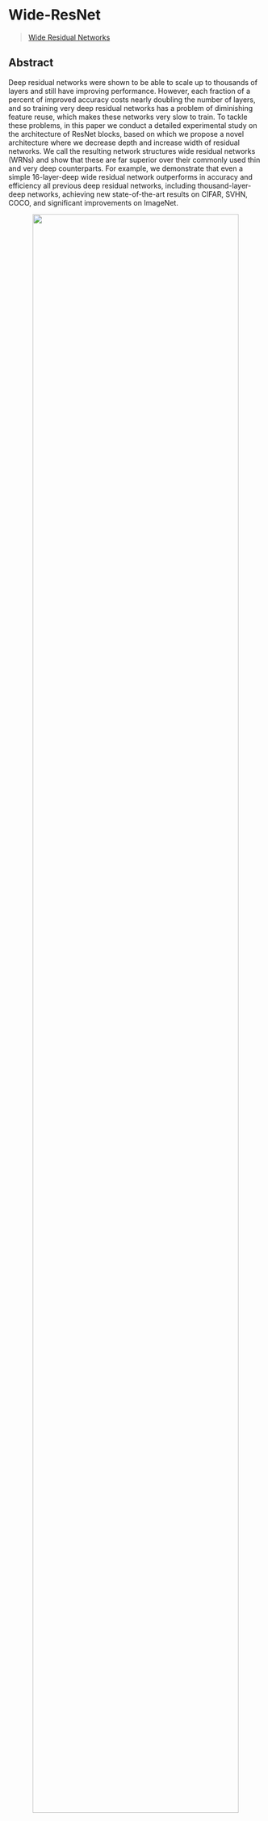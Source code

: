 # Wide-ResNet

> [Wide Residual Networks](https://arxiv.org/abs/1605.07146)

<!-- [ALGORITHM] -->

## Abstract

Deep residual networks were shown to be able to scale up to thousands of layers and still have improving performance. However, each fraction of a percent of improved accuracy costs nearly doubling the number of layers, and so training very deep residual networks has a problem of diminishing feature reuse, which makes these networks very slow to train. To tackle these problems, in this paper we conduct a detailed experimental study on the architecture of ResNet blocks, based on which we propose a novel architecture where we decrease depth and increase width of residual networks. We call the resulting network structures wide residual networks (WRNs) and show that these are far superior over their commonly used thin and very deep counterparts. For example, we demonstrate that even a simple 16-layer-deep wide residual network outperforms in accuracy and efficiency all previous deep residual networks, including thousand-layer-deep networks, achieving new state-of-the-art results on CIFAR, SVHN, COCO, and significant improvements on ImageNet.

<div align=center>
<img src="https://user-images.githubusercontent.com/26739999/156701329-2c7ec7bc-23da-401b-86bf-dea8567ccee8.png" width="90%"/>
</div>

## How to use it?

<!-- [TABS-BEGIN] -->

**Predict image**

```python
from mmpretrain import inference_model

predict = inference_model('wide-resnet50_3rdparty_8xb32_in1k', 'demo/bird.JPEG')
print(predict['pred_class'])
print(predict['pred_score'])
```

**Use the model**

```python
import torch
from mmpretrain import get_model

model = get_model('wide-resnet50_3rdparty_8xb32_in1k', pretrained=True)
inputs = torch.rand(1, 3, 224, 224)
out = model(inputs)
print(type(out))
# To extract features.
feats = model.extract_feat(inputs)
print(type(feats))
```

**Test Command**

Prepare your dataset according to the [docs](https://onedl-mmpretrain.readthedocs.io/en/latest/user_guides/dataset_prepare.html#prepare-dataset).

Test:

```shell
python tools/test.py configs/wrn/wide-resnet50_8xb32_in1k.py https://pub-ed9ed750ddcc469da251e2d1a2cea382.r2.dev/mmclassification/v0/wrn/wide-resnet50_3rdparty_8xb32_in1k_20220304-66678344.pth
```

<!-- [TABS-END] -->

## Models and results

### Image Classification on ImageNet-1k

| Model                                      |   Pretrain   | Params (M) | Flops (G) | Top-1 (%) | Top-5 (%) |                   Config                   |                              Download                               |
| :----------------------------------------- | :----------: | :--------: | :-------: | :-------: | :-------: | :----------------------------------------: | :-----------------------------------------------------------------: |
| `wide-resnet50_3rdparty_8xb32_in1k`\*      | From scratch |   68.88    |   11.44   |   78.48   |   94.08   |   [config](wide-resnet50_8xb32_in1k.py)    | [model](https://pub-ed9ed750ddcc469da251e2d1a2cea382.r2.dev/mmclassification/v0/wrn/wide-resnet50_3rdparty_8xb32_in1k_20220304-66678344.pth) |
| `wide-resnet101_3rdparty_8xb32_in1k`\*     | From scratch |   126.89   |   22.81   |   78.84   |   94.28   |   [config](wide-resnet101_8xb32_in1k.py)   | [model](https://pub-ed9ed750ddcc469da251e2d1a2cea382.r2.dev/mmclassification/v0/wrn/wide-resnet101_3rdparty_8xb32_in1k_20220304-8d5f9d61.pth) |
| `wide-resnet50_3rdparty-timm_8xb32_in1k`\* | From scratch |   68.88    |   11.44   |   81.45   |   95.53   | [config](wide-resnet50_timm_8xb32_in1k.py) | [model](https://pub-ed9ed750ddcc469da251e2d1a2cea382.r2.dev/mmclassification/v0/wrn/wide-resnet50_3rdparty-timm_8xb32_in1k_20220304-83ae4399.pth) |

*Models with * are converted from the [timm](https://github.com/rwightman/pytorch-image-models/blob/master/timm/models/resnet.py). The config files of these models are only for inference. We haven't reproduce the training results.*

## Citation

```bibtex
@INPROCEEDINGS{Zagoruyko2016WRN,
    author = {Sergey Zagoruyko and Nikos Komodakis},
    title = {Wide Residual Networks},
    booktitle = {BMVC},
    year = {2016}}
```
